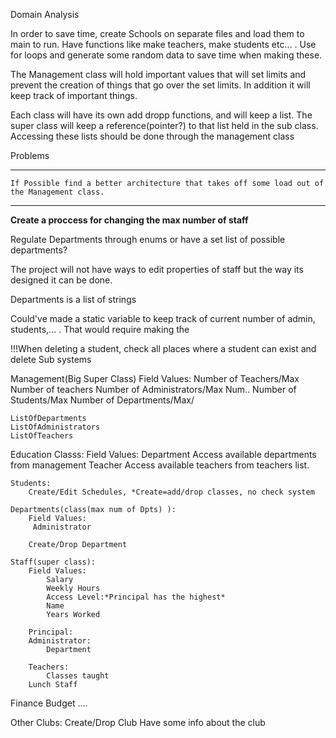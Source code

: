 Domain Analysis

In order to save time, create Schools on separate files and load  them to main to run.
Have functions like make teachers, make students etc... . Use for loops and generate some random data to save time when making 
these.  

The Management class will hold important values that will set limits and prevent the creation of things that go over the
set limits. In addition it will keep track of important things.

Each class will have its own add dropp functions, and will keep a list. 
The super class will keep a reference(pointer?) to that list held in the sub class. 
Accessing these lists should be done through the management class

Problems

**							***						***
	If Possible find a better architecture that takes off some load out of the Management class. 
**							***						***

**Create a proccess for changing the max number of staff**

Regulate Departments through enums or have a set list of possible departments?

The project will not have ways to edit properties of staff but the way its designed it can be done. 

Departments is a list of strings

Could've made a static variable to keep track of current number of admin, students,... . That would require making the 

!!!When deleting a student, check all places where a student can exist and delete 
Sub systems

	
 Management(Big Super Class)
	Field Values:
	 Number of Teachers/Max Number of teachers
	 Number of Administrators/Max Num..
	 Number of Students/Max
	 Number of Departments/Max/
	
	ListOfDepartments
	ListOfAdministrators
	ListOfTeachers 
	

 Education
	Classs:
		Field Values:
			Department
		 		Access available departments from management
			Teacher 
				Access available teachers from teachers list. 

	Students:
		Create/Edit Schedules, *Create=add/drop classes, no check system
		
	Departments(class(max num of Dpts) ):
		Field Values:
		 Administrator

		Create/Drop Department
		
	Staff(super class):
		Field Values:
			Salary
			Weekly Hours
			Access Level:*Principal has the highest*
			Name 
			Years Worked
			
		Principal:
		Administrator:
			Department 
			
		Teachers:
			Classes taught
		Lunch Staff
	
 Finance
	Budget
	....	

 Other
	Clubs:
		Create/Drop Club
		Have some info about the club 


	
